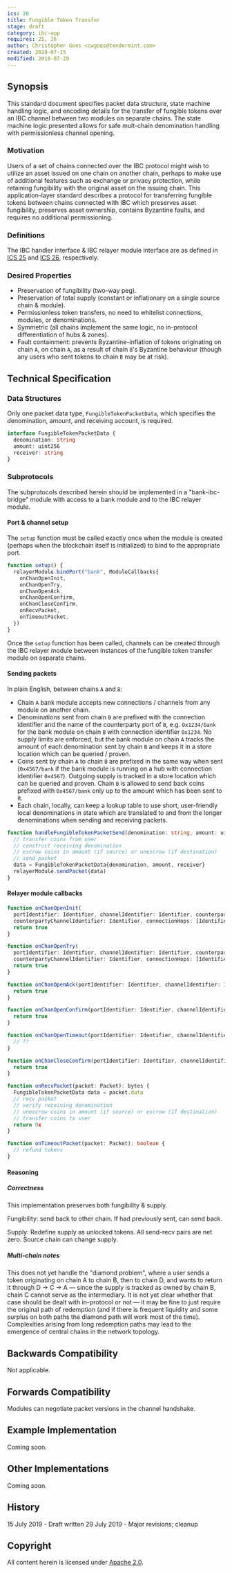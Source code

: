```yaml
---
ics: 20
title: Fungible Token Transfer
stage: draft
category: ibc-app
requires: 25, 26
author: Christopher Goes <cwgoes@tendermint.com>
created: 2019-07-15 
modified: 2019-07-29
---
```


## Synopsis

This standard document specifies packet data structure, state machine handling logic, and encoding details for the transfer of fungible tokens over an IBC channel between two modules on separate chains. The state machine logic presented allows for safe mult-chain denomination handling with permissionless channel opening.

### Motivation

Users of a set of chains connected over the IBC protocol might wish to utilize an asset issued on one chain on another chain, perhaps to make use of additional features such as exchange or privacy protection, while retaining fungibility with the original asset on the issuing chain. This application-layer standard describes a protocol for transferring fungible tokens between chains connected with IBC which preserves asset fungibility, preserves asset ownership, contains Byzantine faults, and requires no additional permissioning.

### Definitions

The IBC handler interface & IBC relayer module interface are as defined in [ICS 25](../ics-025-handler-interface) and [ICS 26](../ics-026-relayer-module), respectively.

### Desired Properties

- Preservation of fungibility (two-way peg).
- Preservation of total supply (constant or inflationary on a single source chain & module).
- Permissionless token transfers, no need to whitelist connections, modules, or denominations.
- Symmetric (all chains implement the same logic, no in-protocol differentiation of hubs & zones).
- Fault containment: prevents Byzantine-inflation of tokens originating on chain `A`, on chain `A`, as a result of chain `B`'s Byzantine behaviour (though any users who sent tokens to chain `B` may be at risk).

## Technical Specification

### Data Structures

Only one packet data type, `FungibleTokenPacketData`, which specifies the denomination, amount, and receiving account, is required.

```typescript
interface FungibleTokenPacketData {
  denomination: string
  amount: uint256
  receiver: string
}
```

### Subprotocols

The subprotocols described herein should be implemented in a "bank-ibc-bridge" module with access to a bank module and to the IBC relayer module.

#### Port & channel setup

The `setup` function must be called exactly once when the module is created (perhaps when the blockchain itself is initialized) to bind to the appropriate port.

```typescript
function setup() {
  relayerModule.bindPort("bank", ModuleCallbacks{
    onChanOpenInit,
    onChanOpenTry,
    onChanOpenAck,
    onChanOpenConfirm,
    onChanCloseConfirm,
    onRecvPacket,
    onTimeoutPacket,
  })
}
```

Once the `setup` function has been called, channels can be created through the IBC relayer module between instances of the fungible token transfer module on separate chains.

#### Sending packets

In plain English, between chains `A` and `B`:
- Chain `A` bank module accepts new connections / channels from any module on another chain.
- Denominations sent from chain `B` are prefixed with the connection identifier and the name of the counterparty port of `B`, e.g. `0x1234/bank` for the bank module on chain `B` with connection identifier `0x1234`. No supply limits are enforced, but the bank module on chain `A` tracks the amount of each denomination sent by chain `B` and keeps it in a store location which can be queried / proven.
- Coins sent by chain `A` to chain `B` are prefixed in the same way when sent (`0x4567/bank` if the bank module is running on a hub with connection identifier `0x4567`). Outgoing supply is tracked in a store location which can be queried and proven. Chain `B` is allowed to send back coins prefixed with `0x4567/bank` only up to the amount which has been sent to it.
- Each chain, locally, can keep a lookup table to use short, user-friendly local denominations in state which are translated to and from the longer denominations when sending and receiving packets.

```typescript
function handleFungibleTokenPacketSend(denomination: string, amount: uint256, receiver: string) {
  // transfer coins from user
  // construct receiving denomination
  // escrow coins in amount (if source) or unescrow (if destination)
  // send packet
  data = FungibleTokenPacketData{denomination, amount, receiver}
  relayerModule.sendPacket(data)
}
```

#### Relayer module callbacks

```typescript
function onChanOpenInit(
  portIdentifier: Identifier, channelIdentifier: Identifier, counterpartyPortIdentifier: Identifier,
  counterpartyChannelIdentifier: Identifier, connectionHops: [Identifier], nextTimeoutHeight: uint64): boolean {
  return true
}
```

```typescript
function onChanOpenTry(
  portIdentifier: Identifier, channelIdentifier: Identifier, counterpartyPortIdentifier: Identifier,
  counterpartyChannelIdentifier: Identifier, connectionHops: [Identifier], nextTimeoutHeight: uint64): boolean {
  return true
}
```

```typescript
function onChanOpenAck(portIdentifier: Identifier, channelIdentifier: Identifier, nextTimeoutHeight: uint64): boolean {
  return true
}
```

```typescript
function onChanOpenConfirm(portIdentifier: Identifier, channelIdentifier: Identifier): boolean {
  return true
}
```

```typescript
function onChanOpenTimeout(portIdentifier: Identifier, channelIdentifier: Identifier): void {
  // ??
}
```

```typescript
function onChanCloseConfirm(portIdentifier: Identifier, channelIdentifier: Identifier): void {
  return true
}
```

```typescript
function onRecvPacket(packet: Packet): bytes {
  FungibleTokenPacketData data = packet.data
  // recv packet
  // verify receiving denomination
  // unescrow coins in amount (if source) or escrow (if destination)
  // transfer coins to user
  return 0x
}
```

```typescript
function onTimeoutPacket(packet: Packet): boolean {
  // refund tokens
}
```

#### Reasoning

##### Correctness

This implementation preserves both fungibility & supply.

Fungibility: send back to other chain. If had previously sent, can send back.

Supply: Redefine supply as unlocked tokens. All send-recv pairs are net zero. Source chain can change supply.

##### Multi-chain notes

This does not yet handle the "diamond problem", where a user sends a token originating on chain A to chain B, then to chain D, and wants to return it through D -> C -> A — since the supply is tracked as owned by chain B, chain C cannot serve as the intermediary. It is not yet clear whether that case should be dealt with in-protocol or not — it may be fine to just require the original path of redemption (and if there is frequent liquidity and some surplus on both paths the diamond path will work most of the time). Complexities arising from long redemption paths may lead to the emergence of central chains in the network topology.

## Backwards Compatibility

Not applicable.

## Forwards Compatibility

Modules can negotiate packet versions in the channel handshake.

## Example Implementation

Coming soon.

## Other Implementations

Coming soon.

## History

15 July 2019 - Draft written
29 July 2019 - Major revisions; cleanup

## Copyright

All content herein is licensed under [Apache 2.0](https://www.apache.org/licenses/LICENSE-2.0).
